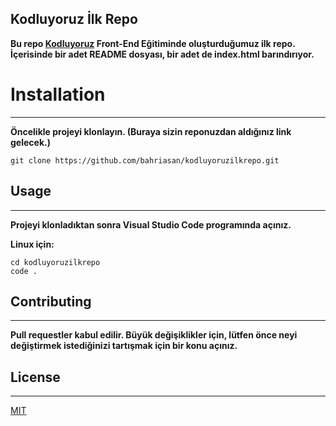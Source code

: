 ## **Kodluyoruz İlk Repo**

**Bu repo [Kodluyoruz](https://www.kodluyoruz.com) Front-End Eğitiminde oluşturduğumuz ilk repo. İçerisinde bir adet README dosyası, bir adet de index.html barındırıyor.**

# **Installation**
***

**Öncelikle projeyi klonlayın. (Buraya sizin reponuzdan aldığınız link gelecek.)**

```
git clone https://github.com/bahriasan/kodluyoruzilkrepo.git
```

## **Usage**
***

**Projeyi klonladıktan sonra Visual Studio Code programında açınız.**

**Linux için:**

```
cd kodluyoruzilkrepo
code .
```

## Contributing
***

**Pull requestler kabul edilir. Büyük değişiklikler için, lütfen önce neyi değiştirmek istediğinizi tartışmak için bir konu açınız.**

## License
***

[MIT](https://www.mit.edu)



